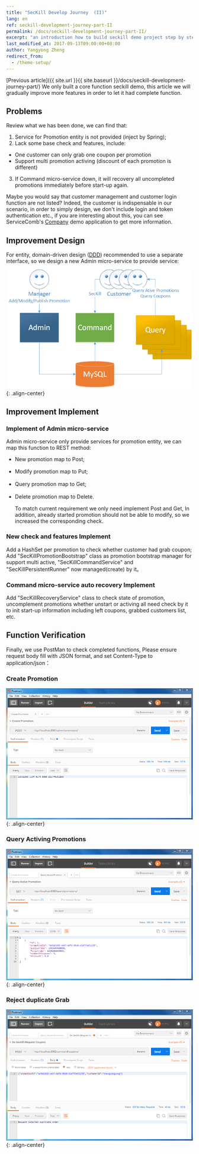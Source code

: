 ```yaml
---
title: "SecKill Develop Journey  (II)"
lang: en
ref: seckill-development-journey-part-II
permalink: /docs/seckill-development-journey-part-II/
excerpt: "an introduction how to build seckill demo project step by step"
last_modified_at: 2017-09-13T09:00:00+08:00
author: Yangyong Zheng
redirect_from:
  - /theme-setup/
---
```


  [Previous article]({{ site.url }}{{ site.baseurl }}/docs/seckill-development-journey-part/) We only built a core function seckill demo, this article we will gradually improve more features in order to let it had complete function.

## Problems
  Review what we has been done, we can find that:   
1. Service for Promotion entity is not provided (inject by Spring);  
2. Lack some base check and features, include:  
 * One customer can only grab one coupon per promotion  
 * Support multi promotion activing (discount of each promotion is different)  
3. If Command micro-service down, it will recovery all uncompleted promotions immediately before start-up again.

  Maybe you would say that customer management and customer login function are not listed? Indeed, the customer is indispensable in our scenario, in order to simply design, we don't include login and token authentication etc., if you are interesting about this, you can see ServiceComb's [Company](https://github.com/ServiceComb/ServiceComb-Company-WorkShop) demo application to get more information.

## Improvement Design
  For entity, domain-driven design ([DDD](https://en.wikipedia.org/wiki/Domain-driven_design)) recommended to use a separate interface, so we design a new Admin micro-service to provide service:

![Fig-1 Architecture after Admin micro-service added](/assets/images/seckill-develop-course-part-II-arth-en.png){: .align-center}

## Improvement Implement
### Implement of Admin micro-service
  Admin micro-service only provide services for promotion entity, we can map this function to REST method:  
* New promotion map to Post;  
* Modify promotion map to Put;  　　
* Query promotion map to Get;  　　
* Delete promotion map to Delete.　　

  To match current requirement we only need implement Post and Get, In addition, already started promotion should not be able to modify, so we increased the corresponding check.

### New check and features Implement
  Add a HashSet per promotion to check whether customer had grab coupon;   
  Add "SecKillPromotionBootstrap" class as promotion bootstrap manager for support multi active, "SecKillCommandService" and "SecKillPersistentRunner" now managed(create) by it。

### Command micro-service auto recovery Implement
  Add "SecKillRecoveryService" class to check state of promotion, uncomplement promotions whether unstart or activing all need check by it to init start-up information including left coupons, grabbed customers list, etc.

## Function Verification
  Finally, we use PostMan to check completed functions, Please ensure request body fill with JSON format, and set Content-Type to application/json：
### Create Promotion

![Fig-2 Create promotion](/assets/images/seckill-develop-course-part-II-create-promotion.png){: .align-center}

### Query Activing Promotions

![Fig-3 Query activing promotions](/assets/images/seckill-develop-course-part-II-query-active-promotion.png){: .align-center}

### Reject duplicate Grab

![Fig-4 Reject duplicate grab](/assets/images/seckill-develop-course-part-II-reject-duplicate-grab.png){: .align-center}
